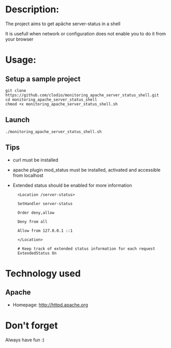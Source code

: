 # Description:

The project aims to get apâche server-status in a shell

It is usefull when network or configuration does not enable you to do it from your browser

# Usage:

## Setup a sample project

    git clone https://github.com/clodio/monitoring_apache_server_status_shell.git
    cd monitoring_apache_server_status_shell
	chmod +x monitoring_apache_server_status_shell.sh
	
## Launch

	./monitoring_apache_server_status_shell.sh

## Tips

- curl must be installed
- apache plugin mod_status must be installed, activated and accessible from localhost
- Extended status should be enabled for more information

	<IfModule mod_status.c>
	
		<Location /server-status>
	
		SetHandler server-status
	
		Order deny,allow
	
		Deny from all
	
		Allow from 127.0.0.1 ::1
	
		</Location>

		# Keep track of extended status information for each request
		ExtendedStatus On

	</IfModule>

# Technology used

## Apache

- Homepage: <http://httpd.apache.org>

# Don't forget

Always have fun :)


